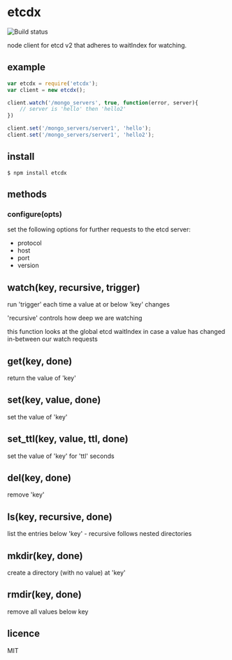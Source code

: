 # etcdx

![Build status](https://api.travis-ci.org/binocarlos/etcdx)

node client for etcd v2 that adheres to waitIndex for watching.

## example

```js
var etcdx = require('etcdx');
var client = new etcdx();

client.watch('/mongo_servers', true, function(error, server){
	// server is 'hello' then 'hello2'
})

client.set('/mongo_servers/server1', 'hello');
client.set('/mongo_servers/server1', 'hello2');
```

## install

```
$ npm install etcdx
```

## methods

### configure(opts)

set the following options for further requests to the etcd server:

 * protocol
 * host
 * port
 * version

## watch(key, recursive, trigger)
run 'trigger' each time a value at or below 'key' changes

'recursive' controls how deep we are watching

this function looks at the global etcd waitIndex in case a value has changed in-between our watch requests

## get(key, done)
return the value of 'key'

## set(key, value, done)
set the value of 'key'

## set_ttl(key, value, ttl, done)
set the value of 'key' for 'ttl' seconds

## del(key, done)
remove 'key'

## ls(key, recursive, done)
list the entries below 'key' - recursive follows nested directories

## mkdir(key, done)
create a directory (with no value) at 'key'

## rmdir(key, done)
remove all values below key


## licence

MIT
